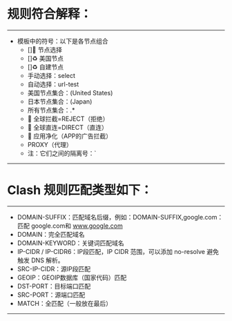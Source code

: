 # 规则符合解释：
---

- 模板中的符号：以下是各节点组合  
   - []🚀 节点选择
   - []♻️ 美国节点
   - []♻️ 自建节点
   - 手动选择：select
   - 自动选择：url-test
   - 美国节点集合：(United States)
   - 日本节点集合：(Japan)
   - 所有节点集合：.* 
   - 🛑 全球拦截=REJECT（拒绝）
   - 🎯 全球直连=DIRECT（直连）
   - 🍃 应用净化（APP的广告拦截）
   - PROXY（代理）
   - 注：它们之间的隔离号：`

---

# Clash 规则匹配类型如下：
---

- DOMAIN-SUFFIX：匹配域名后缀，例如：DOMAIN-SUFFIX,google.com：匹配 google.com和 www.google.com
- DOMAIN：完全匹配域名
- DOMAIN-KEYWORD：关键词匹配域名
- IP-CIDR / IP-CIDR6：IP段匹配，IP CIDR 范围，可以添加 no-resolve 避免触发 DNS 解析。
- SRC-IP-CIDR：源IP段匹配
- GEOIP：GEOIP数据库（国家代码）匹配
- DST-PORT：目标端口匹配
- SRC-PORT：源端口匹配
- MATCH：全匹配（一般放在最后）

---


